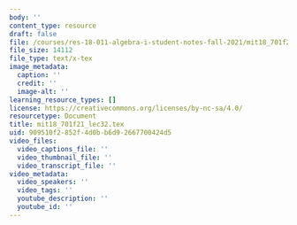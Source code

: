 ```yaml
---
body: ''
content_type: resource
draft: false
file: /courses/res-18-011-algebra-i-student-notes-fall-2021/mit18_701f21_lec32.tex
file_size: 14112
file_type: text/x-tex
image_metadata:
  caption: ''
  credit: ''
  image-alt: ''
learning_resource_types: []
license: https://creativecommons.org/licenses/by-nc-sa/4.0/
resourcetype: Document
title: mit18_701f21_lec32.tex
uid: 909510f2-852f-4d0b-b6d9-2667700424d5
video_files:
  video_captions_file: ''
  video_thumbnail_file: ''
  video_transcript_file: ''
video_metadata:
  video_speakers: ''
  video_tags: ''
  youtube_description: ''
  youtube_id: ''
---
```

